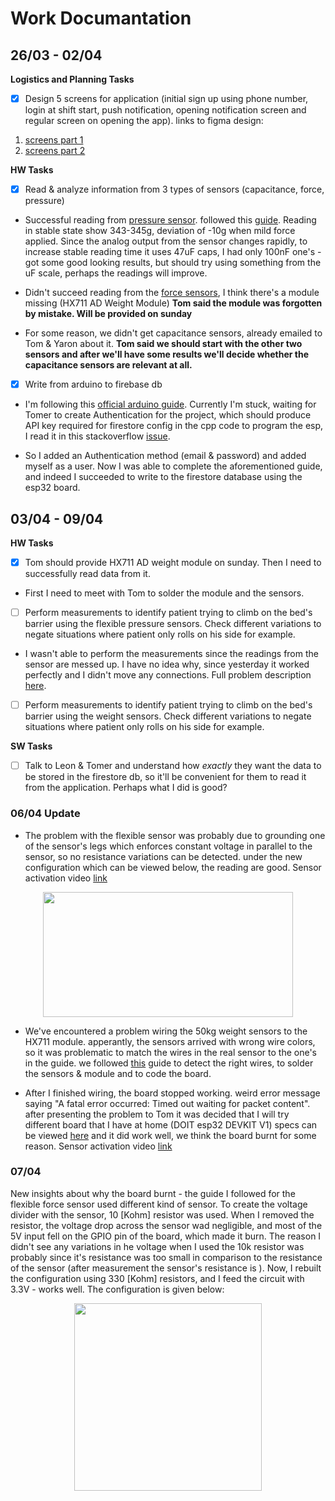# **Work Documantation**

## **26/03 - 02/04**

**Logistics and Planning Tasks**

- [x] Design 5 screens for application (initial sign up using phone number, login at shift start, push notification, opening notification screen and regular screen on opening the app). links to figma design:

1. [screens part 1](https://www.figma.com/file/vtczJ2zHBNRAVQ3KVYjtSi/Smart-Bed-Project-Screens?node-id=3%3A8)
2. [screens part 2](https://www.figma.com/file/JDiBIzdEYRwTZ5Z5PKktg3/Smart-Bed-Project-Screens-%232?node-id=0%3A1)

**HW Tasks**

- [x] Read & analyze information from 3 types of sensors (capacitance, force, pressure)

- Successful reading from [pressure sensor](https://www.aliexpress.com/item/33031549373.html). followed this [guide](https://www.electroniclinic.com/flexiforce-pressure-sensor-or-force-sensitive-resistor-fsr-programming-calibration-using-arduino/). Reading in stable state show 343-345g, deviation of -10g when mild force applied. Since the analog output from the sensor changes rapidly, to increase stable reading time it uses 47uF caps, I had only 100nF one's - got some good looking results, but should try using something from the uF scale, perhaps the readings will improve.

- Didn't succeed reading from the [force sensors](https://www.amazon.com/Half-bridge-Weighting-Sensor-Amplifier-Geekstory/dp/B079FTXR7Y), I think there's a module missing (HX711 AD Weight Module)
**Tom said the module was forgotten by mistake. Will be provided on sunday**

- For some reason, we didn't get capacitance sensors, already emailed to Tom & Yaron about it.
**Tom said we should start with the other two sensors and after we'll have some results we'll decide whether the capacitance sensors are relevant at all.**

- [x] Write from arduino to firebase db

- I'm following this [official arduino guide](https://github.com/mobizt/Firebase-ESP-Client/tree/main/examples/Firestore). Currently I'm stuck, waiting for Tomer to create Authentication for the project, which should produce API key required for firestore config in the cpp code to program the esp, I read it in this stackoverflow [issue](https://stackoverflow.com/questions/64690983/web-api-key-is-not-generated-in-firebase-while-creating-a-new-project-as-stated).

- So I added an Authentication method (email & password) and added myself as a user. Now I was able to complete the aforementioned guide, and indeed I succeeded to write to the firestore database using the esp32 board.

## **03/04 - 09/04**

**HW Tasks**

- [x] Tom should provide HX711 AD weight module on sunday. Then I need to successfully read data from it.

- First I need to meet with Tom to solder the module and the sensors.

- [ ]  Perform measurements to identify patient trying to climb on the bed's barrier using the flexible pressure sensors. Check different variations to negate situations where patient only rolls on his side for example.

- I wasn't able to perform the measurements since the readings from the sensor are messed up. I have no idea why, since yesterday it worked perfectly and I didn't move any connections. Full problem description [here](https://docs.google.com/document/d/1LDruNqVpN6IS-AOigKtfhX7A0iwg1qz5cJxxVF7YbYY/edit#).

- [ ] Perform measurements to identify patient trying to climb on the bed's barrier using the weight sensors. Check different variations to negate situations where patient only rolls on his side for example.

**SW Tasks**

- [ ]  Talk to Leon & Tomer and understand how _exactly_ they want the data to be stored in the firestore db, so it'll be convenient for them to read it from the application. Perhaps what I did is good?

### **06/04 Update**

- The problem with the flexible sensor was probably due to grounding one of the sensor's legs which enforces constant voltage in parallel to the sensor, so no resistance variations can be detected. under the new configuration which can be viewed below, the reading are good. Sensor activation video [link](https://photos.app.goo.gl/xSvtRRgVR1SxqvyEA)

<p align="center">
<img src=https://user-images.githubusercontent.com/48283282/162001090-fe11ebb2-2ed0-43ee-accc-664b3781e378.png width="400" height="200">


- We've encountered a problem wiring the 50kg weight sensors to the HX711 module. apperantly, the sensors arrived with wrong wire colors, so it was problematic to match the wires in the real sensor to the one's in the guide. we followed [this](https://circuitjournal.com/50kg-load-cells-with-HX711) guide to detect the right wires, to solder the sensors & module and to code the board.

- After I finished wiring, the board stopped working. weird error message saying "A fatal error occurred: Timed out waiting for packet content". after presenting the problem to Tom it was decided that I will try different board that I have at home (DOIT esp32 DEVKIT V1) specs can be viewed [here](https://www.mischianti.org/2021/02/17/doit-esp32-dev-kit-v1-high-resolution-pinout-and-specs/) and it did work well, we think the board burnt for some reason. Sensor activation video [link](https://photos.app.goo.gl/5ZaizVf2jBCRCndx7)


### **07/04**

New insights about why the board burnt - the guide I followed for the flexible force sensor used different kind of sensor. To create the voltage divider with the sensor, 10 [Kohm] resistor was used. When I removed the resistor, the voltage drop across the sensor wad negligible, and most of the 5V input fell on the GPIO pin of the board, which made it burn.
The reason I didn't see any variations in he voltage when I used the 10k resistor was probably since it's resistance was too small in comparison to the resistance of the sensor (after measurement the sensor's resistance is ). Now, I rebuilt the configuration using 330 [Kohm] resistors, and I feed the circuit with 3.3V - works well. The configuration is given below:

<p align="center">
<img src=https://user-images.githubusercontent.com/48283282/162128406-8c78f793-6710-47a2-b00c-d854513dbb6f.png width="300" height="300">


